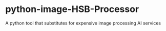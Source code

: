 # python-image-HSB-Processor
A python tool that substitutes for expensive image processing AI services
